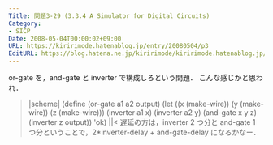 ```yaml
---
Title: 問題3-29 (3.3.4 A Simulator for Digital Circuits)
Category:
- SICP
Date: 2008-05-04T00:00:02+09:00
URL: https://kiririmode.hatenablog.jp/entry/20080504/p3
EditURL: https://blog.hatena.ne.jp/kiririmode/kiririmode.hatenablog.jp/atom/entry/8454420450078214973
---
```



or-gate を，and-gate と inverter で構成しろという問題．
こんな感じかと思われ．
>|scheme|
(define (or-gate a1 a2 output)
  (let ((x (make-wire)) (y (make-wire))
	(z (make-wire)))
    (inverter a1 x)
    (inverter a2 y)
    (and-gate x y z)
    (inverter z output))
  'ok)
||<
遅延の方は，inverter 2 つ分と and-gate 1 つ分ということで，2*inverter-delay + and-gate-delay になるかなー．
